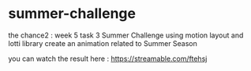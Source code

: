 # summer-challenge
the chance2 : week 5 task 3
Summer Challenge 
using motion layout and lotti library create an  animation related to Summer Season

you can watch the result here :
https://streamable.com/ftehsj
